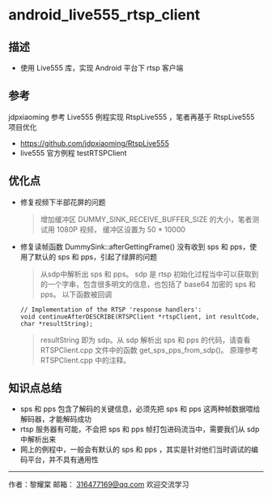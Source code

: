 # android_live555_rtsp_client

## 描述
- 使用 Live555 库，实现 Android 平台下 rtsp 客户端

## 参考

jdpxiaoming 参考 Live555 例程实现 RtspLive555 ，笔者再基于 RtspLive555 项目优化
- https://github.com/jdpxiaoming/RtspLive555
- live555 官方例程 testRTSPClient

## 优化点

- 修复视频下半部花屏的问题
    > 增加缓冲区 DUMMY_SINK_RECEIVE_BUFFER_SIZE 的大小，笔者测试用 1080P 视频，
    > 缓冲区设置为 50 * 10000
    
    
- 修复读帧函数 DummySink::afterGettingFrame() 没有收到 sps 和 pps，使用了默认的 sps 和 pps，引起了绿屏的问题
    > 从sdp中解析出 sps 和 pps。
    > sdp 是 rtsp 初始化过程当中可以获取到的一个字串，包含很多明文的信息，也包括了 base64 加密的 sps 和 pps。
    > 以下函数被回调
    ```
    // Implementation of the RTSP 'response handlers':
    void continueAfterDESCRIBE(RTSPClient *rtspClient, int resultCode, char *resultString);
    ```
    > resultString 即为 sdp。从 sdp 解析出 sps 和 pps 的代码，请查看 RTSPClient.cpp 文件中的函数 get_sps_pps_from_sdp()。
    > 原理参考 RTSPClient.cpp 中的注释。
   
## 知识点总结
- sps 和 pps 包含了解码的关键信息，必须先把 sps 和 pps 这两种帧数据喂给解码器，才能解码成功
- rtsp 服务器有可能，不会把 sps 和 pps 帧打包进码流当中，需要我们从 sdp 中解析出来
- 网上的例程中，一般会有默认的 sps 和 pps ，其实是针对他们当时调试的编码平台，并不具有通用性

---


作者：黎耀棠   邮箱： 316477169@qq.com
欢迎交流学习
